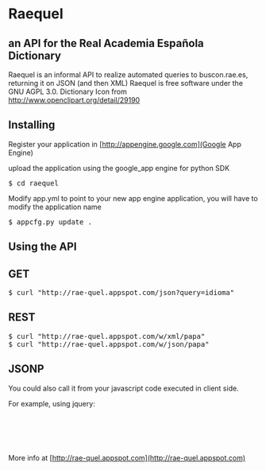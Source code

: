 Raequel
=========================================================
an API for the Real Academia Española Dictionary
------------------------------------------------

Raequel is an informal API to realize automated queries to buscon.rae.es, returning it on JSON (and then XML)
Raequel is free software under the GNU AGPL 3.0.
Dictionary Icon from http://www.openclipart.org/detail/29190

Installing
----------

Register your application in [http://appengine.google.com](Google App Engine)

upload the application using the google_app engine for python SDK

<pre>
$ cd raequel
</pre>

Modify app.yml to point to your new app engine application, you will have to modify the application name

<pre>
$ appcfg.py update .
</pre>

Using the API
-------------

GET
--------

<pre>
$ curl "http://rae-quel.appspot.com/json?query=idioma"
</pre>

REST
----

<pre>
$ curl "http://rae-quel.appspot.com/w/xml/papa"
$ curl "http://rae-quel.appspot.com/w/json/papa"
</pre>

JSONP
-----

You could also call it from your javascript code executed in client side.

For example, using jquery:

<pre>
<script src="jquery.js" type="text/javascript"></script>
<script type="text/javascript" charset="utf-8">
   $(function() {
    $.getJSON('http://rae-quel.appspot.com/w/json/idioma', function(data) {
            console.log(data);
        });
    });
</script>
</pre>

More info at [http://rae-quel.appspot.com](http://rae-quel.appspot.com)

